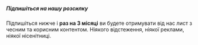 ---
---

##### Підпишіться на нашу розсилку

Підпишіться нижче і **раз на 3 місяці** ви будете отримувати від нас лист з чесним та корисним контентом. Ніякого відстеження, ніякої реклами, ніякої нісенітниці.
